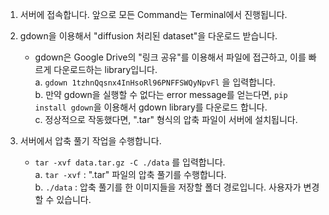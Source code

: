 1. 서버에 접속합니다. 앞으로 모든 Command는 Terminal에서 진행됩니다.

2. gdown을 이용해서 "diffusion 처리된 dataset"을 다운로드 받습니다.
	  - gdown은 Google Drive의 "링크 공유"를 이용해서 파일에 접근하고, 이를 빠르게 다운로드하는 library입니다. <br/>
	  a. ``` gdown 1tzhnQqsnx4InHsoRl96PNFFSWQyNpvFl ``` 을 입력합니다. <br/>
	  b. 만약 gdown을 실행할 수 없다는 error message를 얻는다면, ```pip install gdown```을 이용해서 gdown library를 다운로드 합니다. <br/>
	  c. 정상적으로 작동했다면, ".tar" 형식의 압축 파일이 서버에 설치됩니다.

3. 서버에서 압축 풀기 작업을 수행합니다. <br/>
	  - ``` tar -xvf data.tar.gz -C ./data ``` 를 입력합니다. <br/>
	  a. ```tar -xvf``` : ".tar" 파일의 압축 풀기를 수행합니다. <br/>
	  b. ```./data``` : 압축 풀기를 한 이미지들을 저장할 폴더 경로입니다. 사용자가 변경할 수 있습니다.

